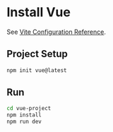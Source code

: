 # Install Vue
See [Vite Configuration Reference](https://vitejs.dev/config/).

## Project Setup

```sh
npm init vue@latest
```

## Run

```sh
cd vue-project
npm install
npm run dev
```